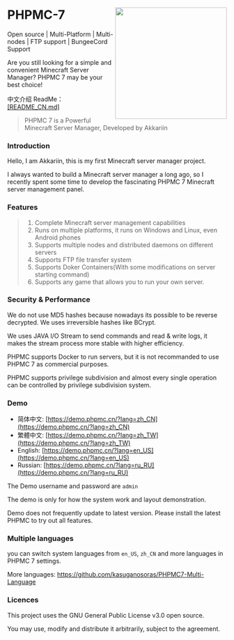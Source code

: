 # <img src="https://i.natfrp.org/3d939a311fe6bf031f25c4eeefda9c39.png" align="right" style="width: 256px">PHPMC-7
Open source | Multi-Platform | Multi-nodes | FTP support | BungeeCord Support

Are you still looking for a simple and convenient Minecraft Server Manager? PHPMC 7 may be your best choice!

中文介绍 ReadMe：[[README_CN.md]](https://github.com/kasuganosoras/PHPMC7/blob/master/README_CN.md)

> PHPMC 7 is a Powerful Minecraft Server Manager, Developed by Akkariin

### Introduction
Hello, I am Akkariin, this is my first Minecraft server manager project.

I always wanted to build a Minecraft server manager a long ago, so I recently spent some time to develop the fascinating PHPMC 7 Minecraft server management panel.

### Features
> 1. Complete Minecraft server management capabilities
> 2. Runs on multiple platforms, it runs on Windows and Linux, even Android phones
> 3. Supports multiple nodes and distributed daemons on different servers
> 4. Supports FTP file transfer system
> 5. Supports Doker Containers(With some modifications on server starting command)
> 6. Supports any game that allows you to run your own server.

### Security & Performance
We do not use MD5 hashes because nowadays its possible to be reverse decrypted. We uses irreversible hashes like BCrypt.

We uses JAVA I/O Stream to send commands and read & write logs, it makes the stream process more stable with higher efficiency.

PHPMC supports Docker to run servers, but it is not recommanded to use PHPMC 7 as commercial purposes.

PHPMC supports privilege subdivision and almost every single operation can be controlled by privilege subdivision system.

### Demo
* 简体中文: [https://demo.phpmc.cn/?lang=zh_CN](https://demo.phpmc.cn/?lang=zh_CN)
* 繁體中文: [https://demo.phpmc.cn/?lang=zh_TW](https://demo.phpmc.cn/?lang=zh_TW)
* English: [https://demo.phpmc.cn/?lang=en_US](https://demo.phpmc.cn/?lang=en_US)
* Russian: [https://demo.phpmc.cn/?lang=ru_RU](https://demo.phpmc.cn/?lang=ru_RU)

The Demo username and password are `admin`

The demo is only for how the system work and layout demonstration. 

Demo does not frequently update to latest version. Please install the latest PHPMC to try out all features.

### Multiple languages
you can switch system languages from `en_US`, `zh_CN` and more languages in PHPMC 7 settings.

More languages: https://github.com/kasuganosoras/PHPMC7-Multi-Language

### Licences
This project uses the GNU General Public License v3.0 open source.

You may use, modify and distribute it arbitrarily, subject to the agreement.
